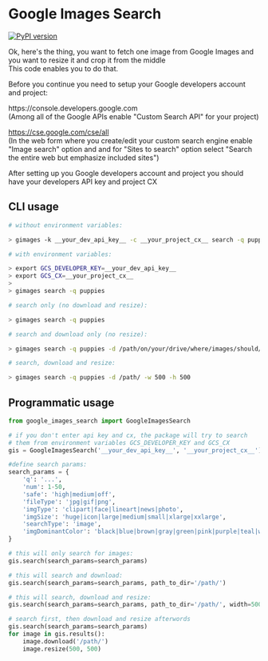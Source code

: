 <h1>Google Images Search</h1>

[![PyPI version](https://badge.fury.io/py/Google-Images-Search.svg)](https://badge.fury.io/py/Google-Images-Search)

<p>Ok, here's the thing, you want to fetch one image from Google Images and
    you want to resize it and crop it from the middle<br />This code enables you to do that.</p>

<p>Before you continue you need to setup your Google developers account and project:</p>

<p>https://console.developers.google.com<br />
(Among all of the Google APIs enable "Custom Search API" for your project)<br />

https://cse.google.com/cse/all<br />
(In the web form where you create/edit your custom search engine enable "Image search" option and and for "Sites to search" option select "Search the entire web but emphasize included sites")</p>

<p>After setting up you Google developers account and project you should have
    your developers API key and project CX</p>

<h2>CLI usage</h2>

```bash
# without environment variables:

> gimages -k __your_dev_api_key__ -c __your_project_cx__ search -q puppies
```

```bash
# with environment variables:

> export GCS_DEVELOPER_KEY=__your_dev_api_key__
> export GCS_CX=__your_project_cx__
>
> gimages search -q puppies
```

```bash
# search only (no download and resize):

> gimages search -q puppies
```

```bash
# search and download only (no resize):

> gimages search -q puppies -d /path/on/your/drive/where/images/should/be/downloaded
```

```bash
# search, download and resize:

> gimages search -q puppies -d /path/ -w 500 -h 500
```

<h2>Programmatic usage</h2>

```python
from google_images_search import GoogleImagesSearch

# if you don't enter api key and cx, the package will try to search
# them from environment variables GCS_DEVELOPER_KEY and GCS_CX
gis = GoogleImagesSearch('__your_dev_api_key__', '__your_project_cx__')

#define search params:
search_params = {
    'q': '...',
    'num': 1-50,
    'safe': 'high|medium|off',
    'fileType': 'jpg|gif|png',
    'imgType': 'clipart|face|lineart|news|photo',
    'imgSize': 'huge|icon|large|medium|small|xlarge|xxlarge',
    'searchType': 'image',
    'imgDominantColor': 'black|blue|brown|gray|green|pink|purple|teal|white|yellow'
}

# this will only search for images:
gis.search(search_params=search_params)

# this will search and download:
gis.search(search_params=search_params, path_to_dir='/path/')

# this will search, download and resize:
gis.search(search_params=search_params, path_to_dir='/path/', width=500, height=500)

# search first, then download and resize afterwords
gis.search(search_params=search_params)
for image in gis.results():
    image.download('/path/')
    image.resize(500, 500)
```
